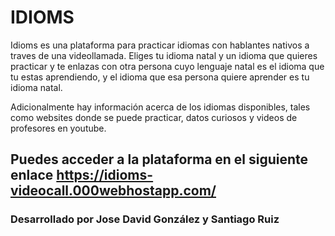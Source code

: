 # IDIOMS
Idioms es una plataforma para practicar idiomas con hablantes nativos a traves de una videollamada. Eliges tu idioma natal y un idioma que quieres practicar y te enlazas con otra persona cuyo lenguaje natal es el idioma que tu estas aprendiendo, y el idioma que esa persona quiere aprender es tu idioma natal.

Adicionalmente hay información acerca de los idiomas disponibles, tales como websites donde se puede practicar, datos curiosos y videos de profesores en youtube. 

## Puedes acceder a la plataforma en el siguiente enlace https://idioms-videocall.000webhostapp.com/

### Desarrollado por Jose David González y Santiago Ruiz
